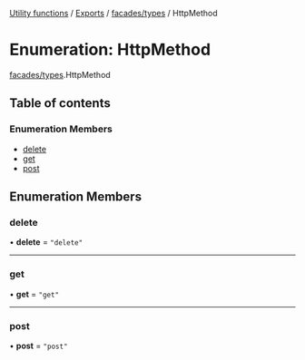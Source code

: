 [Utility functions](../index.md) / [Exports](../modules.md) / [facades/types](../modules/facades_types.md) / HttpMethod

# Enumeration: HttpMethod

[facades/types](../modules/facades_types.md).HttpMethod

## Table of contents

### Enumeration Members

- [delete](facades_types.HttpMethod.md#delete)
- [get](facades_types.HttpMethod.md#get)
- [post](facades_types.HttpMethod.md#post)

## Enumeration Members

### delete

• **delete** = ``"delete"``

___

### get

• **get** = ``"get"``

___

### post

• **post** = ``"post"``
